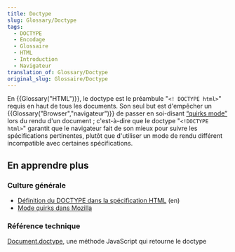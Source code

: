 ```yaml
---
title: Doctype
slug: Glossary/Doctype
tags:
  - DOCTYPE
  - Encodage
  - Glossaire
  - HTML
  - Introduction
  - Navigateur
translation_of: Glossary/Doctype
original_slug: Glossaire/Doctype
---
```

En {{Glossary("HTML")}}, le doctype est le préambule "`<! DOCTYPE html>`" requis en haut de tous les documents. Son seul but est d'empêcher un {{Glossary("Browser","navigateur")}} de passer en soi-disant [“quirks mode”](/fr/docs/Mode_quirks_de_Mozilla) lors du rendu d'un document ;  c'est-à-dire que le doctype "`<!DOCTYPE html>`" garantit que le navigateur fait de son mieux pour suivre les spécifications pertinentes, plutôt que d'utiliser un mode de rendu différent incompatible avec certaines spécifications.

## En apprendre plus

### Culture générale

- [Définition du DOCTYPE dans la spécification HTML](https://html.spec.whatwg.org/multipage/syntax.html#the-doctype) (en)
- [Mode quirks dans Mozilla](/fr/docs/Mode_quirks_de_Mozilla)

### Référence technique

[Document.doctype](/fr/docs/Web/API/Document/doctype), une méthode JavaScript qui retourne le doctype
